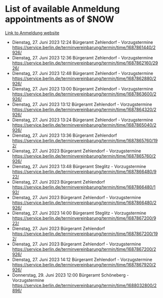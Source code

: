 # List of available Anmeldung appointments as of $NOW
[Link to Anmeldung website](https://service.berlin.de/terminvereinbarung/termin/tag.php?termin=1&anliegen[]=120686&dienstleisterlist=122210,122217,327316,122219,327312,122227,327314,122231,327346,122243,327348,122254,122252,329742,122260,329745,122262,329748,122271,327278,122273,327274,122277,327276,330436,122280,327294,122282,327290,122284,327292,122291,327270,122285,327266,122286,327264,122296,327268,150230,329760,122297,327286,122294,327284,122312,329763,122314,329775,122304,327330,122311,327334,122309,327332,317869,122281,327352,122279,329772,122283,122276,327324,122274,327326,122267,329766,122246,327318,122251,327320,122257,327322,122208,327298,122226,327300&herkunft=http%3A%2F%2Fservice.berlin.de%2Fdienstleistung%2F120686%2F)
- Dienstag, 27. Juni 2023 12:24 Bürgeramt Zehlendorf - Vorzugstermine https://service.berlin.de/terminvereinbarung/termin/time/1687861440/2926/
- Dienstag, 27. Juni 2023 12:36 Bürgeramt Zehlendorf - Vorzugstermine https://service.berlin.de/terminvereinbarung/termin/time/1687862160/2926/
- Dienstag, 27. Juni 2023 12:48 Bürgeramt Zehlendorf - Vorzugstermine https://service.berlin.de/terminvereinbarung/termin/time/1687862880/2926/
- Dienstag, 27. Juni 2023 13:00 Bürgeramt Zehlendorf - Vorzugstermine https://service.berlin.de/terminvereinbarung/termin/time/1687863600/2926/
- Dienstag, 27. Juni 2023 13:12 Bürgeramt Zehlendorf - Vorzugstermine https://service.berlin.de/terminvereinbarung/termin/time/1687864320/2926/
- Dienstag, 27. Juni 2023 13:24 Bürgeramt Zehlendorf - Vorzugstermine https://service.berlin.de/terminvereinbarung/termin/time/1687865040/2926/
- Dienstag, 27. Juni 2023 13:36 Bürgeramt Zehlendorf https://service.berlin.de/terminvereinbarung/termin/time/1687865760/192/
- Dienstag, 27. Juni 2023  Bürgeramt Zehlendorf - Vorzugstermine https://service.berlin.de/terminvereinbarung/termin/time/1687865760/2926/
- Dienstag, 27. Juni 2023 13:48 Bürgeramt Steglitz - Vorzugstermine https://service.berlin.de/terminvereinbarung/termin/time/1687866480/922/
- Dienstag, 27. Juni 2023  Bürgeramt Zehlendorf https://service.berlin.de/terminvereinbarung/termin/time/1687866480/192/
- Dienstag, 27. Juni 2023  Bürgeramt Zehlendorf - Vorzugstermine https://service.berlin.de/terminvereinbarung/termin/time/1687866480/2926/
- Dienstag, 27. Juni 2023 14:00 Bürgeramt Steglitz - Vorzugstermine https://service.berlin.de/terminvereinbarung/termin/time/1687867200/922/
- Dienstag, 27. Juni 2023  Bürgeramt Zehlendorf https://service.berlin.de/terminvereinbarung/termin/time/1687867200/192/
- Dienstag, 27. Juni 2023  Bürgeramt Zehlendorf - Vorzugstermine https://service.berlin.de/terminvereinbarung/termin/time/1687867200/2926/
- Dienstag, 27. Juni 2023 14:12 Bürgeramt Zehlendorf - Vorzugstermine https://service.berlin.de/terminvereinbarung/termin/time/1687867920/2926/
- Donnerstag, 29. Juni 2023 12:00 Bürgeramt Schöneberg - Vorzugstermine https://service.berlin.de/terminvereinbarung/termin/time/1688032800/2896/
